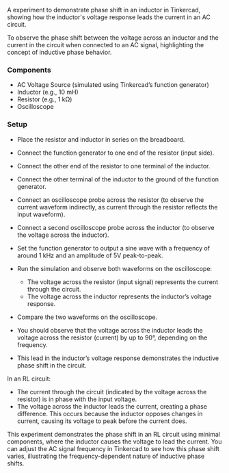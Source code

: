 A experiment to demonstrate phase shift in an inductor in Tinkercad, showing how the inductor's voltage response leads the current in an AC circuit.

To observe the phase shift between the voltage across an inductor and the current in the circuit when connected to an AC signal, highlighting the concept of inductive phase behavior.

### Components

- AC Voltage Source (simulated using Tinkercad’s function generator)
- Inductor (e.g., 10 mH)
- Resistor (e.g., 1 kΩ)
- Oscilloscope

### Setup

   - Place the resistor and inductor in series on the breadboard.
   - Connect the function generator to one end of the resistor (input side).
   - Connect the other end of the resistor to one terminal of the inductor.
   - Connect the other terminal of the inductor to the ground of the function generator.

   - Connect an oscilloscope probe across the resistor (to observe the current waveform indirectly, as current through the resistor reflects the input waveform).
   - Connect a second oscilloscope probe across the inductor (to observe the voltage across the inductor).

   - Set the function generator to output a sine wave with a frequency of around 1 kHz and an amplitude of 5V peak-to-peak.

   - Run the simulation and observe both waveforms on the oscilloscope:
     - The voltage across the resistor (input signal) represents the current through the circuit.
     - The voltage across the inductor represents the inductor’s voltage response.

   - Compare the two waveforms on the oscilloscope.
   - You should observe that the voltage across the inductor leads the voltage across the resistor (current) by up to 90°, depending on the frequency.
   - This lead in the inductor’s voltage response demonstrates the inductive phase shift in the circuit.

In an RL circuit:

- The current through the circuit (indicated by the voltage across the resistor) is in phase with the input voltage.
- The voltage across the inductor leads the current, creating a phase difference. This occurs because the inductor opposes changes in current, causing its voltage to peak before the current does.

This experiment demonstrates the phase shift in an RL circuit using minimal components, where the inductor causes the voltage to lead the current. You can adjust the AC signal frequency in Tinkercad to see how this phase shift varies, illustrating the frequency-dependent nature of inductive phase shifts.